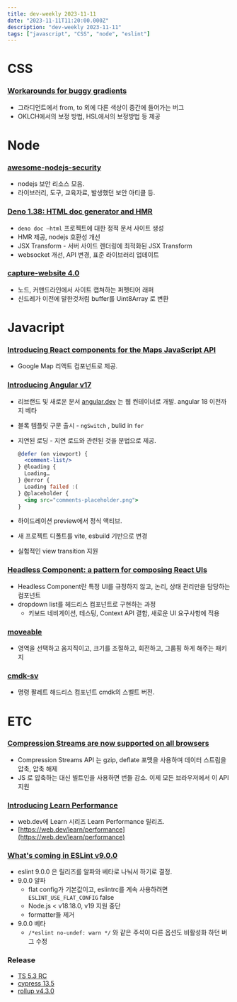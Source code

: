 ```yaml
---
title: dev-weekly 2023-11-11
date: "2023-11-11T11:20:00.000Z"
description: "dev-weekly 2023-11-11"
tags: ["javascript", "CSS", "node", "eslint"]
---
```


# CSS

### **[Workarounds for buggy gradients](https://keithjgrant.com/posts/2023/11/problematic-color-gradients-and-workarounds)**

- 그라디언트에서 from, to 외에 다른 색상이 중간에 들어가는 버그
- OKLCH에서의 보정 방법, HSL에서의 보정방법 등 제공

# Node

### **[awesome-nodejs-security](https://github.com/lirantal/awesome-nodejs-security)**

- nodejs 보안 리소스 모음.
- 라이브러리, 도구, 교육자료, 발생했던 보안 아티클 등.

### **[Deno 1.38: HTML doc generator and HMR](https://deno.com/blog/v1.38)**

- `deno doc —html` 프로젝트에 대한 정적 문서 사이트 생성
- HMR 제공, nodejs 호환성 개선
- JSX Transform - 서버 사이드 렌더링에 최적화된 JSX Transform
- websocket 개선, API 변경, 표준 라이브러리 업데이트

### **[capture-website 4.0](https://github.com/sindresorhus/capture-website)**

- 노드, 커맨드라인에서 사이트 캡쳐하는 퍼펫티어 래퍼
- 신드레가 이전에 말한것처럼 buffer를 Uint8Array 로 변환

# Javacript

### **[Introducing React components for the Maps JavaScript API](https://cloud.google.com/blog/products/maps-platform/introducing-react-components-for-the-maps-javascript-api/?hl=en)**

- Google Map 리액트 컴포넌트로 제공.

### **[Introducing Angular v17](https://blog.angular.io/introducing-angular-v17-4d7033312e4b)**

- 리브랜드 및 새로운 문서 [angular.dev](http://angular.dev) 는 웹 컨테이너로 개발. angular 18 이전까지 베타
- 블록 템플릿 구문 출시 - `ngSwitch` , bulid in `for`
- 지연된 로딩 - 지연 로드와 관련된 것을 문법으로 제공.
    
    ```jsx
    @defer (on viewport) {
      <comment-list/>
    } @loading {
      Loading…
    } @error {
      Loading failed :(
    } @placeholder {
      <img src="comments-placeholder.png">
    }
    ```
    
- 하이드레이션 preview에서 정식 액티브.
- 새 프로젝트 디폴트를 vite, esbuild 기반으로 변경
- 실험적인 view transition 지원

### **[Headless Component: a pattern for composing React UIs](https://martinfowler.com/articles/headless-component.html)**

- Headless Component란 특정 UI를 규정하지 않고, 논리, 상태 관리만을 담당하는 컴포넌트
- dropdown list를 헤드리스 컴포넌트로 구현하는 과정
    - 키보드 네비게이션, 테스팅, Context API 결합, 새로운 UI 요구사항에 적용

### **[moveable](https://github.com/daybrush/moveable)**

- 영역을 선택하고 움지직이고, 크기를 조절하고, 회전하고, 그룹핑 하게 해주는 패키지

### **[cmdk-sv](https://www.cmdk-sv.com/)**

- 명령 팔레트 해드리스 컴포넌트 cmdk의 스벨트 버전.

# ETC

### **[Compression Streams are now supported on all browsers](https://web.dev/blog/compressionstreams)**

- Compression Streams API 는 gzip, deflate 포맷을 사용하며 데이터 스트림을 압축, 압축 해제
- JS 로 압축하는 대신 빌트인을 사용하면 번들 감소. 이제 모든 브라우저에서 이 API 지원

### **[Introducing Learn Performance](https://web.dev/blog/introducing-learn-performance?hl=en)**

- web.dev에 Learn 시리즈 Learn Performance 릴리즈.
- [https://web.dev/learn/performance](https://web.dev/learn/performance)

### **[What's coming in ESLint v9.0.0](https://eslint.org/blog/2023/11/whats-coming-in-eslint-9.0.0/)**

- eslint 9.0.0 은 릴리즈를 알파와 베타로 나눠서 하기로 결정.
- 9.0.0 알파
    - flat config가 기본값이고, eslintrc를 계속 사용하려면 `ESLINT_USE_FLAT_CONFIG` false
    - Node.js < v18.18.0, v19 지원 중단
    - formatter들 제거
- 9.0.0 베타
    - `/*eslint no-undef: warn */` 와 같은 주석이 다른 옵션도 비활성화 하던 버그 수정

### **Release**

- [TS 5.3 RC](https://devblogs.microsoft.com/typescript/announcing-typescript-5-3-rc/)
- [cypress 13.5](https://docs.cypress.io/guides/references/changelog#13-5-0)
- [rollup v4.3.0](https://github.com/rollup/rollup/releases/tag/v4.3.0)